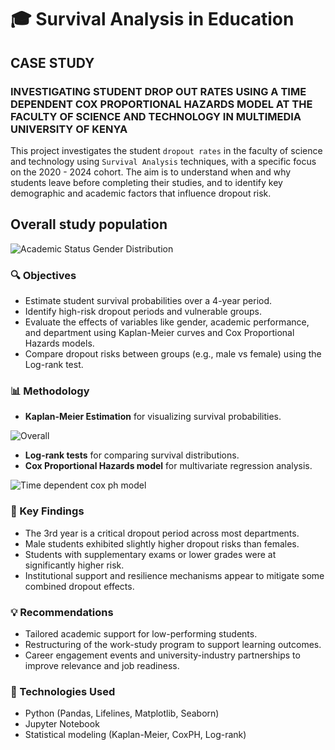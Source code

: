 # 🎓 Survival Analysis in Education

## CASE STUDY
### INVESTIGATING STUDENT DROP OUT RATES USING A TIME DEPENDENT COX PROPORTIONAL HAZARDS MODEL AT THE FACULTY OF SCIENCE AND TECHNOLOGY IN MULTIMEDIA UNIVERSITY OF KENYA

This project investigates the student `dropout rates` in the faculty of science and technology using `Survival Analysis` techniques, with a specific focus on the 2020 - 2024 cohort. The aim is to understand when and why students leave before completing their studies, and to identify key demographic and academic factors that influence dropout risk.

##  Overall study population 

![Academic Status   Gender Distribution](https://github.com/user-attachments/assets/93e2c732-927b-4e63-8949-d9ac9f174210)

### 🔍 Objectives
* Estimate student survival probabilities over a 4-year period.
* Identify high-risk dropout periods and vulnerable groups.
* Evaluate the effects of variables like gender, academic performance, and department using Kaplan-Meier curves and Cox Proportional Hazards models.
* Compare dropout risks between groups (e.g., male vs female) using the Log-rank test.

### 📊 Methodology

* **Kaplan-Meier Estimation** for visualizing survival probabilities.
  
![Overall](https://github.com/user-attachments/assets/0fd2be08-6235-4ad1-8dd5-2ae6c5b6a69d)

* **Log-rank tests** for comparing survival distributions.
* **Cox Proportional Hazards model** for multivariate regression analysis.

![Time dependent cox ph model](https://github.com/user-attachments/assets/ce9babfd-5005-4349-b007-b30aeec7a0e8)


### 🧠 Key Findings

* The 3rd year is a critical dropout period across most departments.
* Male students exhibited slightly higher dropout risks than females.
* Students with supplementary exams or lower grades were at significantly higher risk.
* Institutional support and resilience mechanisms appear to mitigate some combined dropout effects.

### 💡 Recommendations

* Tailored academic support for low-performing students.
* Restructuring of the work-study program to support learning outcomes.
* Career engagement events and university-industry partnerships to improve relevance and job readiness.


### 📌 Technologies Used

* Python (Pandas, Lifelines, Matplotlib, Seaborn)
* Jupyter Notebook
* Statistical modeling (Kaplan-Meier, CoxPH, Log-rank)
